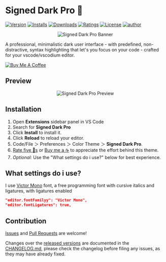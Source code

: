 # Signed Dark Pro 🏅

[![Version](https://vsmarketplacebadge.apphb.com/version/51gn3d.signed-dark-pro.svg?label=Visual%20Studio%20Marketplace&colorB=0040FF)](https://marketplace.visualstudio.com/items?itemName=51gn3d.signed-dark-pro) [![Installs](https://vsmarketplacebadge.apphb.com/installs/51gn3d.signed-dark-pro.svg?label=Installs&colorB=0040FF)](https://marketplace.visualstudio.com/items?itemName=51gn3d.signed-dark-pro) [![Downloads](https://vsmarketplacebadge.apphb.com/downloads/51gn3d.signed-dark-pro.svg?label=Downloads&colorB=0040FF)](https://marketplace.visualstudio.com/items?itemName=51gn3d.signed-dark-pro) [![Ratings](https://img.shields.io/vscode-marketplace/r/51gn3d.signed-dark-pro.svg?label=Ratings&colorB=0040FF)](https://marketplace.visualstudio.com/items?itemName=51gn3d.signed-dark-pro#review-details) [![License](https://img.shields.io/badge/License-MIT-gray.svg?colorB=0040FF)](https://github.com/51gn3d/vscode-signed-dark-pro/blob/master/LICENSE.md) [![author](https://img.shields.io/badge/twitter-@51gn3d-0040ff.svg)](https://twitter.com/51gn3d)

<div align="center">

![Signed Dark Pro Banner](https://raw.githubusercontent.com/51gn3d/vscode-signed-dark-pro/master/images/signed-dark-pro-banner.png)

</div>

A professional, minimalistic dark user interface - with predefined, non-distractive, syntax highlighting that let's you focus on your code - crafted for your vscode/vscodium editor.

<a href="https://www.buymeacoffee.com/51gn3d" target="_blank"><img src="https://www.buymeacoffee.com/assets/img/custom_images/black_img.png" alt="Buy Me A Coffee" style="height: auto !important;width: auto !important;" ></a>

## Preview

<div align="center">

![Signed Dark Pro Preview](https://raw.githubusercontent.com/51gn3d/vscode-signed-dark-pro/master/images/signed-dark-pro.png)

</div>

## Installation

1. Open **Extensions** sidebar panel in VS Code
2. Search for **Signed Dark Pro**
3. Click **Install** to install it.
4. Click **Reload** to reload your editor.
5. Code/File ＞ Preferences ＞ Color Theme ＞ **Signed Dark Pro**.
6.  [Rate five 🌟s](https://marketplace.visualstudio.com/items?itemName=51gn3d.signed-dark-pro&ssr=false#review-details) or  [Buy me a ☕](https://www.buymeacoffee.com/51gn3d) to appreciate the effort behind this theme.
7. *Optional:* Use the "What settings do i use?" below for best experience.

## What settings do i use?

I use [Victor Mono](https://rubjo.github.io/victor-mono/) font, a free programming font with cursive italics and ligatures, with ligatures enabled

```json
"editor.fontFamilyy": "Victor Mono",
"editor.fontLigatures": true,
```

## Contribution

[Issues](https://github.com/51gn3d/vscode-signed-dark-pro/issues) and [Pull Requests](https://github.com/51gn3d/vscode-signed-dark-pro/pulls) are welcome! 

Changes over the [released versions](https://github.com/51gn3d/vscode-signed-dark-pro/releases) are documented in the [CHANGELOG.md](https://github.com/51gn3d/vscode-signed-dark-pro/blob/master/CHANGELOG.md), please check the changelog before filing any issues, as they may have already fixed.